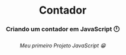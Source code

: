 <h1 style="text-align:center">Contador</h1>

<h3 style="text-align:center">Criando um contador em JavaScript 🕛 </h2>

<h6 style="text-align:center">Meu primeiro Projeto JavaScript 😁</h6> 
